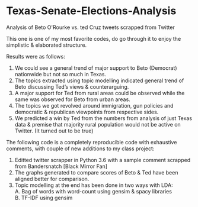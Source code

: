 # Texas-Senate-Elections-Analysis
Analysis of Beto O'Rourke vs. ted Cruz tweets scrapped from Twitter

This one is one of my most favorite codes, do go through it to enjoy the simplistic & elaborated structure.

Results were as follows:

1.	We could see a general trend of major support to Beto (Democrat) nationwide but not so much in Texas.
2.	The topics extracted using topic modelling indicated general trend of Beto discussing Ted’s views & counterarguing.
3.	A major support for Ted from rural areas could be observed while the same was observed for Beto from urban areas.
4.	The topics we got revolved around immigration, gun policies and democratic & republican viewpoints from respective sides.
5.	We predicted a win by Ted from the numbers from analysis of just Texas data & premise that majority rural population would not be active on Twitter. (It turned out to be true)

The following code is a completely reproducible code with exhaustive comments, with couple of new additions to my class project:

1.	Editted twitter scrapper in Python 3.6 with a sample comment scrapped from Bandersnatch [Black Mirror Fan]
2.	The graphs generated to compare scores of Beto & Ted have been aligned better for comparison.
3.	Topic modelling at the end has been done in two ways with LDA:<br />
  A.	Bag of words with word-count using gensim & spacy libraries <br />
  B.	TF-IDF using gensim

